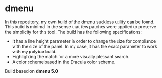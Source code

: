 # dmenu
In this repository, my own build of the dmenu suckless utility can be found.
This build is minimal in the sense that few patches were applied to preserve the
simplicity for this tool. The build has the following specifications:

- It has a line height parameter in order to change the size for compliance with
  the size of the panel. In my case, it has the exact parameter to work with my
  polybar build.
- Highlighting the match for a more visually pleasant search.
- A color scheme based in the Dracula color scheme.

Build based on __dmenu 5.0__

